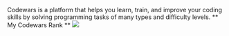 Codewars is a platform that helps you learn, train, and improve your coding skills by solving programming tasks of many types and difficulty levels.
** My Codewars Rank **
<img src="https://www.codewars.com/users/Oussama1403/badges/large" />
